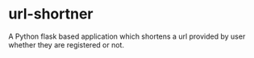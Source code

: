 # url-shortner
A Python flask based application which shortens a url provided by user whether they are registered or not.
